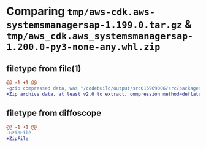 # Comparing `tmp/aws-cdk.aws-systemsmanagersap-1.199.0.tar.gz` & `tmp/aws_cdk.aws_systemsmanagersap-1.200.0-py3-none-any.whl.zip`

## filetype from file(1)

```diff
@@ -1 +1 @@
-gzip compressed data, was "/codebuild/output/src015969006/src/packages/@aws-cdk/aws-systemsmanagersap/dist/python/aws-cdk.aws-systemsmanagersap-1.199.0.ta", last modified: Thu Apr 20 17:20:34 2023, max compression
+Zip archive data, at least v2.0 to extract, compression method=deflate
```

## filetype from diffoscope

```diff
@@ -1 +1 @@
-GzipFile
+ZipFile
```

